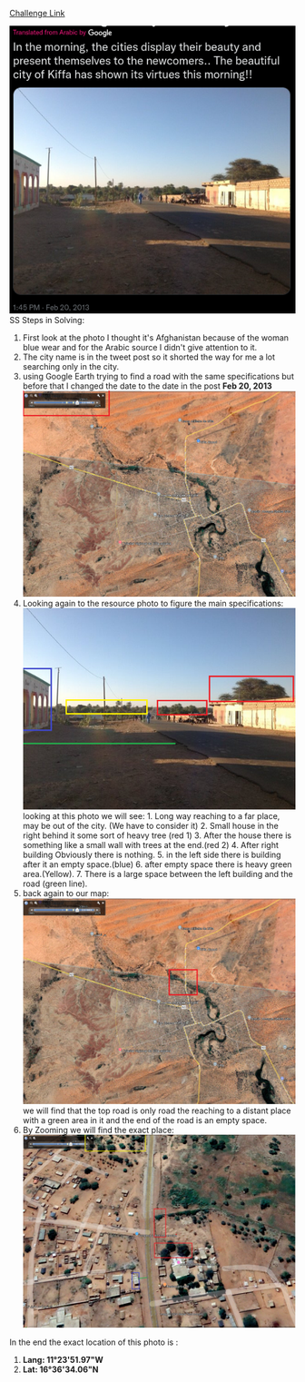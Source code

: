 [Challenge Link](https://gralhix.com/list-of-osint-exercises/osint-exercise-001/)


![Source](Source.png)SS
Steps in Solving:
1. First look at the photo I thought it's Afghanistan because of the woman blue wear and for the Arabic source I didn't give attention to it.
2. The city name is in the tweet post so it shorted the way for me a lot searching only in the city.
3. using Google Earth trying to find a road with the same specifications but before that I changed the date to the date in the post **Feb 20, 2013** ![map-date](map-date.png)
4. Looking again to the resource photo to figure the main specifications:
   ![Source-specifications](Source-specifications.png)
   looking at this photo we will see: 
	   1. Long way reaching to a far place, may be out of the city. (We have to consider it)
	   2. Small house in the right behind it some sort of heavy tree (red 1)
	   3. After the house there is something like a small wall with trees at the end.(red 2)
	   4. After right building Obviously there is nothing.
	   5. in the left side there is building after it an empty space.(blue)
	   6. after empty space there is heavy green area.(Yellow).
	   7. There is a large space between the left building and the road (green line).
5. back again to our map: ![Roads](Roads.png)
	we will find that the top road is only road the reaching to a distant place with a green area in it and the end of the road is an empty space. 
6. By Zooming we will find the exact place:
   ![Result](Result.png)

In the end the exact location of this photo is :
1. **Lang:  11°23'51.97"W** 
2. **Lat:  16°36'34.06"N**

